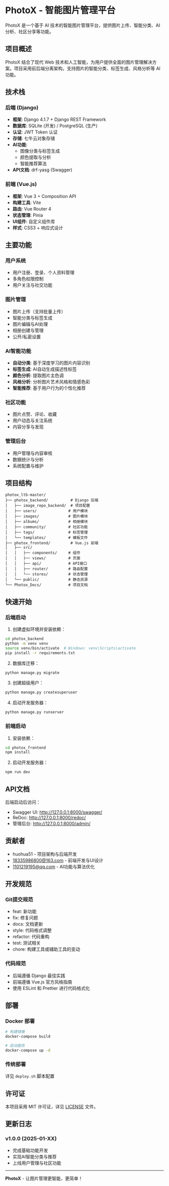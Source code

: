 # PhotoX - 智能图片管理平台

PhotoX 是一个基于 AI 技术的智能图片管理平台，提供图片上传、智能分类、AI 分析、社区分享等功能。

## 项目概述

PhotoX 结合了现代 Web 技术和人工智能，为用户提供全面的图片管理解决方案。项目采用前后端分离架构，支持图片的智能分类、标签生成、风格分析等 AI 功能。

## 技术栈

### 后端 (Django)
- **框架**: Django 4.1.7 + Django REST Framework
- **数据库**: SQLite (开发) / PostgreSQL (生产)
- **认证**: JWT Token 认证
- **存储**: 七牛云对象存储
- **AI功能**: 
  - 图像分类与标签生成
  - 颜色提取与分析
  - 智能推荐算法
- **API文档**: drf-yasg (Swagger)

### 前端 (Vue.js)
- **框架**: Vue 3 + Composition API
- **构建工具**: Vite
- **路由**: Vue Router 4
- **状态管理**: Pinia
- **UI组件**: 自定义组件库
- **样式**: CSS3 + 响应式设计

## 主要功能

### 用户系统
- 用户注册、登录、个人资料管理
- 多角色权限控制
- 用户关注与社交功能

### 图片管理
- 图片上传（支持批量上传）
- 智能分类与标签生成
- 图片编辑与AI处理
- 相册创建与管理
- 公开/私密设置

### AI智能功能
- **自动分类**: 基于深度学习的图片内容识别
- **标签生成**: AI自动生成描述性标签
- **颜色分析**: 提取图片主色调
- **风格分析**: 分析图片艺术风格和情感色彩
- **智能推荐**: 基于用户行为的个性化推荐

### 社区功能
- 图片点赞、评论、收藏
- 用户动态与关注系统
- 内容分享与发现

### 管理后台
- 用户管理与内容审核
- 数据统计与分析
- 系统配置与维护

## 项目结构

```
photox_ltb-master/
├── photox_backend/          # Django 后端
│   ├── image_repo_backend/  # 项目配置
│   ├── users/              # 用户模块
│   ├── images/             # 图片模块
│   ├── albums/             # 相册模块
│   ├── community/          # 社区功能
│   ├── tags/               # 标签管理
│   └── templates/          # 模板文件
├── photox_frontend/         # Vue.js 前端
│   ├── src/
│   │   ├── components/     # 组件
│   │   ├── views/          # 页面
│   │   ├── api/            # API接口
│   │   ├── router/         # 路由配置
│   │   └── stores/         # 状态管理
│   └── public/             # 静态资源
└── Photox_Docs/            # 项目文档
```

## 快速开始

### 后端启动

1. 创建虚拟环境并安装依赖：
```bash
cd photox_backend
python -m venv venv
source venv/bin/activate  # Windows: venv\Scripts\activate
pip install -r requirements.txt
```

2. 数据库迁移：
```bash
python manage.py migrate
```

3. 创建超级用户：
```bash
python manage.py createsuperuser
```

4. 启动开发服务器：
```bash
python manage.py runserver
```

### 前端启动

1. 安装依赖：
```bash
cd photox_frontend
npm install
```

2. 启动开发服务器：
```bash
npm run dev
```

## API文档

后端启动后访问：
- Swagger UI: http://127.0.0.1:8000/swagger/
- ReDoc: http://127.0.0.1:8000/redoc/
- 管理后台: http://127.0.0.1:8000/admin/

## 贡献者

- huohua51 - 项目架构与后端开发
- 18335986800@163.com - 前端开发与UI设计
- 1101219195@qq.com - AI功能与算法优化

## 开发规范

### Git提交规范
- feat: 新功能
- fix: 修复问题
- docs: 文档更新
- style: 代码格式调整
- refactor: 代码重构
- test: 测试相关
- chore: 构建工具或辅助工具的变动

### 代码规范
- 后端遵循 Django 最佳实践
- 前端遵循 Vue.js 官方风格指南
- 使用 ESLint 和 Prettier 进行代码格式化

## 部署

### Docker 部署
```bash
# 构建镜像
docker-compose build

# 启动服务
docker-compose up -d
```

### 传统部署
详见 `deploy.sh` 脚本配置

## 许可证

本项目采用 MIT 许可证，详见 [LICENSE](LICENSE) 文件。

## 更新日志

### v1.0.0 (2025-01-XX)
- 完成基础功能开发
- 实现AI智能分类与推荐
- 上线用户管理与社区功能

---

**PhotoX** - 让图片管理更智能、更简单！ 